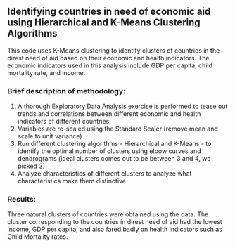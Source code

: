 ## Identifying countries in need of economic aid using Hierarchical and K-Means Clustering Algorithms

This code uses K-Means clustering to identify clusters of countries in the direst need of aid based on their economic and health indicators. The economic indicators used in this analysis include GDP per capita, child mortality rate, and income.


### Brief description of methodology:

1. A thorough Exploratory Data Analysis exercise is performed to tease out trends and correlations between different economic and health indicators of different countries
2. Variables are re-scaled using the Standard Scaler (remove mean and scale to unit variance)
3. Run different clustering algorithms - Hierarchical and K-Means - to identify the optimal number of clusters using elbow curves and dendrograms (ideal clusters comes out to be between 3 and 4, we picked 3)
4. Analyze characteristics of different clusters to analyze what characteristics make them distinctive


### Results:

Three natural clusters of countries were obtained using the data. The cluster corresponding to the countries in direst need of aid had the lowest income, GDP per capita, and also fared badly on health indicators such as Child Mortality rates.
